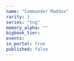 ```yaml
---
name: "Commander Maddox"
rarity: 3
series: "tng"
memory_alpha: ""
bigbook_tier:
events:
in_portal: true
published: false
---
```


